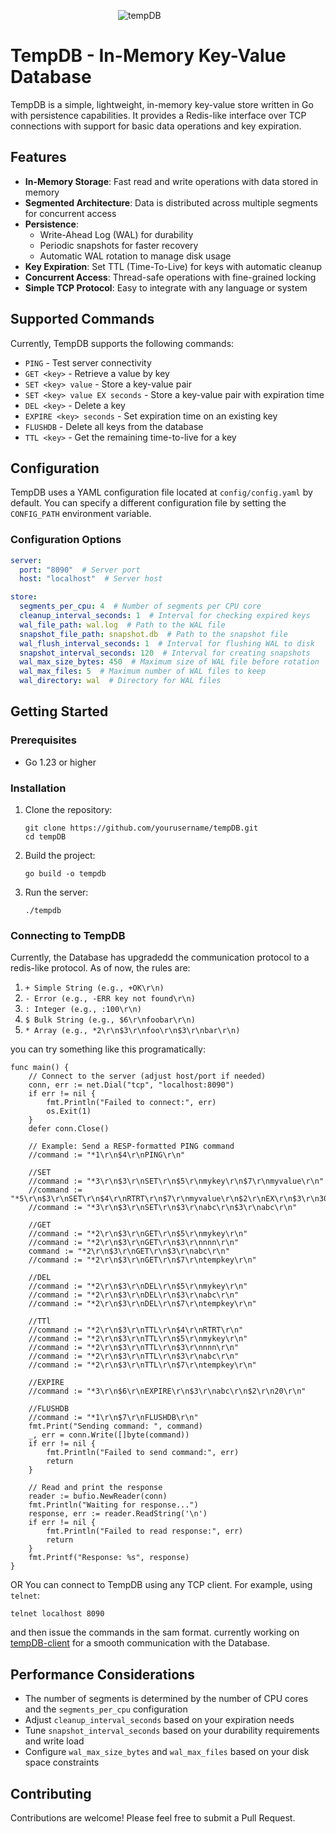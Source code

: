 &emsp;&emsp;&emsp;&emsp;&emsp;&emsp;&emsp;&emsp;&emsp;&emsp;&emsp;&emsp; ![tempDB](https://github.com/3l-d1abl0/tempDB/assets/temp-db.png)


# TempDB - In-Memory Key-Value Database

TempDB is a simple, lightweight, in-memory key-value store written in Go with persistence capabilities. It provides a Redis-like interface over TCP connections with support for basic data operations and key expiration.

## Features

- **In-Memory Storage**: Fast read and write operations with data stored in memory
- **Segmented Architecture**: Data is distributed across multiple segments for concurrent access
- **Persistence**:
  - Write-Ahead Log (WAL) for durability
  - Periodic snapshots for faster recovery
  - Automatic WAL rotation to manage disk usage
- **Key Expiration**: Set TTL (Time-To-Live) for keys with automatic cleanup
- **Concurrent Access**: Thread-safe operations with fine-grained locking
- **Simple TCP Protocol**: Easy to integrate with any language or system

## Supported Commands

Currently, TempDB supports the following commands:

- `PING` - Test server connectivity
- `GET <key>` - Retrieve a value by key
- `SET <key> value` - Store a key-value pair
- `SET <key> value EX seconds` - Store a key-value pair with expiration time
- `DEL <key>` - Delete a key
- `EXPIRE <key> seconds` - Set expiration time on an existing key
- `FLUSHDB` - Delete all keys from the database
- `TTL <key>` - Get the remaining time-to-live for a key

## Configuration

TempDB uses a YAML configuration file located at `config/config.yaml` by default. You can specify a different configuration file by setting the `CONFIG_PATH` environment variable.

### Configuration Options

```yaml
server:
  port: "8090"  # Server port
  host: "localhost"  # Server host

store:
  segments_per_cpu: 4  # Number of segments per CPU core
  cleanup_interval_seconds: 1  # Interval for checking expired keys
  wal_file_path: wal.log  # Path to the WAL file
  snapshot_file_path: snapshot.db  # Path to the snapshot file
  wal_flush_interval_seconds: 1  # Interval for flushing WAL to disk
  snapshot_interval_seconds: 120  # Interval for creating snapshots
  wal_max_size_bytes: 450  # Maximum size of WAL file before rotation
  wal_max_files: 5  # Maximum number of WAL files to keep
  wal_directory: wal  # Directory for WAL files
```

## Getting Started

### Prerequisites

- Go 1.23 or higher

### Installation

1. Clone the repository:
   ```
   git clone https://github.com/yourusername/tempDB.git
   cd tempDB
   ```

2. Build the project:
   ```
   go build -o tempdb
   ```

3. Run the server:
   ```
   ./tempdb
   ```

### Connecting to TempDB


Currently, the Database has upgradedd the communication protocol to a redis-like protocol.
As of now, the rules are:

1. ```+ Simple String (e.g., +OK\r\n)```
2. ```- Error (e.g., -ERR key not found\r\n)```
3. ```: Integer (e.g., :100\r\n)```
4. ```$ Bulk String (e.g., $6\r\nfoobar\r\n)```
5. ```* Array (e.g., *2\r\n$3\r\nfoo\r\n$3\r\nbar\r\n)```


you can try something like this programatically:
```golang
func main() {
	// Connect to the server (adjust host/port if needed)
	conn, err := net.Dial("tcp", "localhost:8090")
	if err != nil {
		fmt.Println("Failed to connect:", err)
		os.Exit(1)
	}
	defer conn.Close()

	// Example: Send a RESP-formatted PING command
	//command := "*1\r\n$4\r\nPING\r\n"

	//SET
	//command := "*3\r\n$3\r\nSET\r\n$5\r\nmykey\r\n$7\r\nmyvalue\r\n"
	//command := "*5\r\n$3\r\nSET\r\n$4\r\nRTRT\r\n$7\r\nmyvalue\r\n$2\r\nEX\r\n$3\r\n300\r\n"
	//command := "*3\r\n$3\r\nSET\r\n$3\r\nabc\r\n$3\r\nabc\r\n"

	//GET
	//command := "*2\r\n$3\r\nGET\r\n$5\r\nmykey\r\n"
	//command := "*2\r\n$3\r\nGET\r\n$3\r\nnnn\r\n"
	command := "*2\r\n$3\r\nGET\r\n$3\r\nabc\r\n"
	//command := "*2\r\n$3\r\nGET\r\n$7\r\ntempkey\r\n"

	//DEL
	//command := "*2\r\n$3\r\nDEL\r\n$5\r\nmykey\r\n"
	//command := "*2\r\n$3\r\nDEL\r\n$3\r\nabc\r\n"
	//command := "*2\r\n$3\r\nDEL\r\n$7\r\ntempkey\r\n"

	//TTl
	//command := "*2\r\n$3\r\nTTL\r\n$4\r\nRTRT\r\n"
	//command := "*2\r\n$3\r\nTTL\r\n$5\r\nmykey\r\n"
	//command := "*2\r\n$3\r\nTTL\r\n$3\r\nnnn\r\n"
	//command := "*2\r\n$3\r\nTTL\r\n$3\r\nabc\r\n"
	//command := "*2\r\n$3\r\nTTL\r\n$7\r\ntempkey\r\n"

	//EXPIRE
	//command := "*3\r\n$6\r\nEXPIRE\r\n$3\r\nabc\r\n$2\r\n20\r\n"

	//FLUSHDB
	//command := "*1\r\n$7\r\nFLUSHDB\r\n"
	fmt.Print("Sending command: ", command)
	_, err = conn.Write([]byte(command))
	if err != nil {
		fmt.Println("Failed to send command:", err)
		return
	}

	// Read and print the response
	reader := bufio.NewReader(conn)
	fmt.Println("Waiting for response...")
	response, err := reader.ReadString('\n')
	if err != nil {
		fmt.Println("Failed to read response:", err)
		return
	}
	fmt.Printf("Response: %s", response)
}

```
OR You can connect to TempDB using any TCP client. For example, using `telnet`:

```
telnet localhost 8090
```
and then issue the commands in the sam format.
currently working on  [tempDB-client](https://github.com/3l-d1abl0/tempDB-client) for a smooth communication with the Database.

## Performance Considerations

- The number of segments is determined by the number of CPU cores and the `segments_per_cpu` configuration
- Adjust `cleanup_interval_seconds` based on your expiration needs
- Tune `snapshot_interval_seconds` based on your durability requirements and write load
- Configure `wal_max_size_bytes` and `wal_max_files` based on your disk space constraints


## Contributing

Contributions are welcome! Please feel free to submit a Pull Request.
